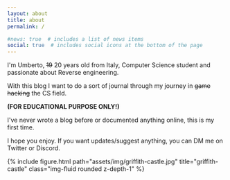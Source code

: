 ```yaml
---
layout: about
title: about
permalink: /

#news: true  # includes a list of news items
social: true  # includes social icons at the bottom of the page
---
```


I'm Umberto, ~~19~~ 20 years old from Italy, Computer Science student and passionate about Reverse engineering.

With this blog I want to do a sort of journal through my journey in <s>game hacking</s> the CS field.

**(FOR EDUCATIONAL PURPOSE ONLY!)**

I've never wrote a blog before or documented anything online, this is my first time.

I hope you enjoy. If you want updates/suggest anything, you can DM me on Twitter or Discord.

{% include figure.html path="assets/img/griffith-castle.jpg" title="griffith-castle" class="img-fluid rounded z-depth-1" %}

